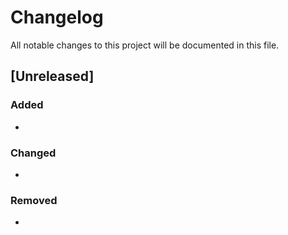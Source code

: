 # Changelog

All notable changes to this project will be documented in this file.

## [Unreleased]

### Added

- 

### Changed

- 

### Removed

- 
